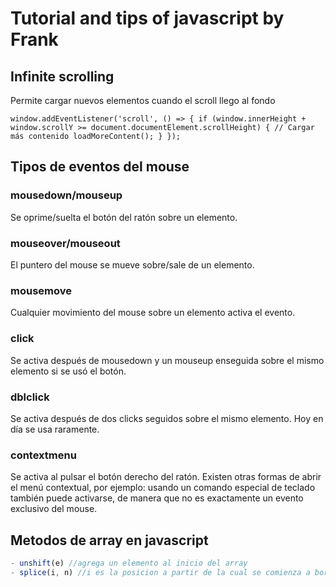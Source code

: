 # Tutorial and tips of javascript by Frank

## Infinite scrolling

Permite cargar nuevos elementos cuando el scroll llego al fondo

`
window.addEventListener('scroll', () => {
  if (window.innerHeight + window.scrollY >= document.documentElement.scrollHeight) {
    // Cargar más contenido
    loadMoreContent();
  }
});
`

## Tipos de eventos del mouse

### mousedown/mouseup

Se oprime/suelta el botón del ratón sobre un elemento.

### mouseover/mouseout

El puntero del mouse se mueve sobre/sale de un elemento.

### mousemove

Cualquier movimiento del mouse sobre un elemento activa el evento.

### click

Se activa después de mousedown y un mouseup enseguida sobre el mismo elemento si se usó el botón.

### dblclick

Se activa después de dos clicks seguidos sobre el mismo elemento. Hoy en día se usa raramente.

### contextmenu

Se activa al pulsar el botón derecho del ratón. Existen otras formas de abrir el menú contextual, por ejemplo: usando un comando especial de teclado también puede activarse, de manera que no es exactamente un evento exclusivo del mouse.

## Metodos de array en javascript

```js
- unshift(e) //agrega un elemento al inicio del array
- splice(i, n) //i es la posicion a partir de la cual se comienza a borrar y n la cant de elementos a borrar

```
